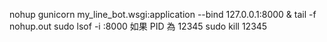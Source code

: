 
nohup gunicorn my_line_bot.wsgi:application --bind 127.0.0.1:8000 &
tail -f nohup.out
sudo lsof -i :8000
如果 PID 為 12345
sudo kill 12345